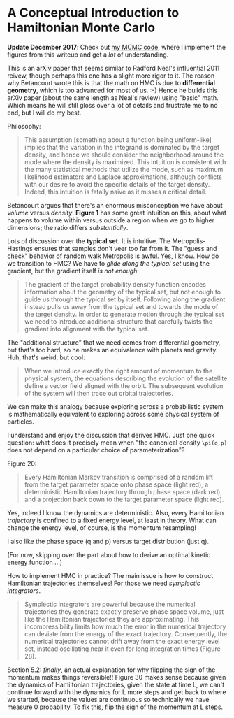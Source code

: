 # A Conceptual Introduction to Hamiltonian Monte Carlo

**Update December 2017**: Check out [my MCMC code][1], where I implement the
figures from this writeup and get a *lot* of understanding.

This is an arXiv paper that seems similar to Radford Neal's influential 2011
reivew, though perhaps this one has a slight more rigor to it. The reason why
Betancourt wrote this is that the math on HMC is due to **differential
geometry**, which is too advanced for most of us. :-) Hence he builds this arXiv
paper (about the same length as Neal's review) using "basic" math. Which means
he will still gloss over a lot of details and frustrate me to no end, but I will
do my best.

Philosophy:

> This assumption [something about a function being uniform-like] implies that
> the variation in the integrand is dominated by the target density, and hence
> we should consider the neighborhood around the mode where the density is
> maximized. This intuition is consistent with the many statistical methods that
> utilize the mode, such as maximum likelihood estimators and Laplace
> approximations, although conflicts with our desire to avoid the specific
> details of the target density. Indeed, this intuition is fatally naive as it
> misses a critical detail.

Betancourt argues that there's an enormous misconception we have about *volume*
versus *density*. **Figure 1** has some great intuition on this, about what
happens to volume within versus outside a region when we go to higher
dimensions; the ratio differs *substantially*.

Lots of discussion over the **typical set**. It is intuitive. The
Metropolis-Hastings ensures that samples don't veer too far from it. The "guess
and check" behavior of random walk Metropolis is awful. Yes, I know. How do we
transition to HMC? We have to *glide along the typical set* using the gradient,
but the gradient itself *is not enough*:

> The gradient of the target probability density function encodes information
> about the geometry of the typical set, but not enough to guide us through the
> typical set by itself. Following along the gradient instead pulls us away from
> the typical set and towards the mode of the target density. In order to
> generate motion through the typical set we need to introduce additional
> structure that carefully twists the gradient into alignment with the typical
> set.

The "additional structure" that we need comes from differential geometry, but
that's too hard, so he makes an equivalence with planets and gravity. Huh,
that's weird, but cool:

> When we introduce exactly the right amount of momentum to the physical system,
> the equations describing the evolution of the satellite define a vector field
> aligned with the orbit. The subsequent evolution of the system will then trace
> out orbital trajectories.

We can make this analogy because exploring across a probabilistic system is
mathematically equivalent to exploring across some physical system of particles.

I understand and enjoy the discussion that derives HMC. Just one quick question:
what does it precisely mean when "the canonical density `\pi(q,p)` does not
depend on a particular choice of parameterization"?

Figure 20:

> Every Hamiltonian Markov transition is comprised of a random lift from the
> target parameter space onto phase space (light red), a deterministic
> Hamiltonian trajectory through phase space (dark red), and a projection back
> down to the target parameter space (light red).

Yes, indeed I know the dynamics are deterministic. Also, every Hamiltonian
*trajectory* is confined to a fixed energy level, at least in theory. What can
change the energy level, of course, is the momentum resampling!

I also like the phase space (q and p) versus target distribution (just q).

(For now, skipping over the part about how to derive an optimal kinetic energy
function ...)

How to implement HMC in practice? The main issue is how to construct Hamiltonian
trajectories themselves! For those we need *symplectic integrators*.

> Symplectic integrators are powerful because the numerical trajectories they
> generate exactly preserve phase space volume, just like the Hamiltonian
> trajectories they are approximating. This incompressibility limits how much
> the error in the numerical trajectory can deviate from the energy of the exact
> trajectory. Consequently, the numerical trajectories cannot drift away from
> the exact energy level set, instead oscillating near it even for long
> integration times (Figure 28).

Section 5.2: *finally*, an actual explanation for why flipping the sign of the
momentum makes things reversible!! Figure 30 makes sense because given the
dynamics of Hamiltonian trajectories, given the state at time L, we can't
continue forward with the dynamics for L more steps and get back to where we
started, because the values are continuous so technically we have measure 0
probability. To fix this, flip the sign of the momentum at L steps.

[1]:https://github.com/DanielTakeshi/MCMC_and_Dynamics
